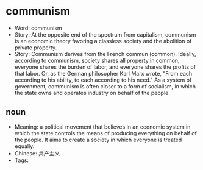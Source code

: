 # communism

- Word: communism
- Story: At the opposite end of the spectrum from capitalism, communism is an economic theory favoring a classless society and the abolition of private property.
- Story: Communism derives from the French commun (common). Ideally, according to communism, society shares all property in common, everyone shares the burden of labor, and everyone shares the profits of that labor. Or, as the German philosopher Karl Marx wrote, "From each according to his ability, to each according to his need." As a system of government, communism is often closer to a form of socialism, in which the state owns and operates industry on behalf of the people.

## noun

- Meaning: a political movement that believes in an economic system in which the state controls the means of producing everything on behalf of the people. It aims to create a society in which everyone is treated equally.
- Chinese: 共产主义
- Tags: 

